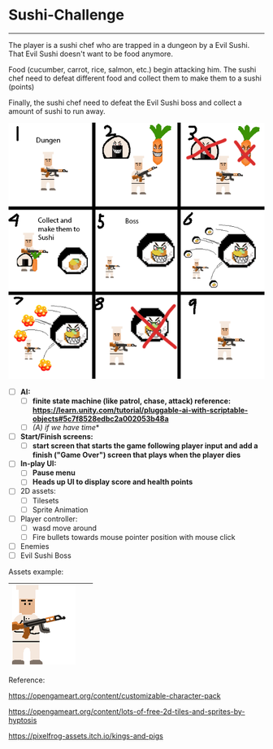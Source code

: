 # Sushi-Challenge

-------------------

The player is a sushi chef who are trapped in a dungeon by a Evil Sushi. That Evil Sushi doesn't want to be food anymore.

Food (cucumber, carrot, rice, salmon, etc.) begin attacking him. The sushi chef need to defeat different food and collect them to make them to a sushi (points)

Finally, the sushi chef need to defeat the Evil Sushi boss and collect a amount of sushi to run away.

![sushiChief](images/examples/rules.png)


- [ ] **AI:** 
  - [ ] **finite state machine (like patrol, chase, attack) reference: https://learn.unity.com/tutorial/pluggable-ai-with-scriptable-objects#5c7f8528edbc2a002053b48a**
  - [ ]  **(A*) if we have time**
- [ ] **Start/Finish screens:**
  - [ ] **start screen that starts the game following player input and add a finish ("Game Over") screen that plays when the player dies**
- [ ] **In-play UI:**
  - [ ] **Pause menu**
  - [ ] **Heads up UI to display score and health points**
- [ ] 2D assets:
  - [ ] Tilesets
  - [ ] Sprite Animation
- [ ] Player controller:
  - [ ] wasd move around
  - [ ] Fire bullets towards mouse pointer position with mouse click
- [ ] Enemies
- [ ] Evil Sushi Boss

Assets example:

| ![sushiChief](images/examples/sushiChief.png) |      |      |
| :-------------------------------------------: | ---- | ---- |



Reference:

https://opengameart.org/content/customizable-character-pack

https://opengameart.org/content/lots-of-free-2d-tiles-and-sprites-by-hyptosis

https://pixelfrog-assets.itch.io/kings-and-pigs
